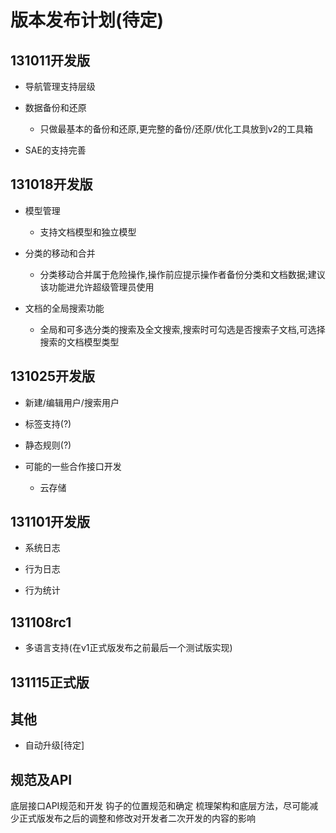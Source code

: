版本发布计划(待定)
======================

131011开发版
-------------

+ 导航管理支持层级

+ 数据备份和还原
    - 只做最基本的备份和还原,更完整的备份/还原/优化工具放到v2的工具箱

+ SAE的支持完善

131018开发版
------------

+ 模型管理
    - 支持文档模型和独立模型

+ 分类的移动和合并
    - 分类移动合并属于危险操作,操作前应提示操作者备份分类和文档数据;建议该功能进允许超级管理员使用

+ 文档的全局搜索功能
    - 全局和可多选分类的搜索及全文搜索,搜索时可勾选是否搜索子文档,可选择搜索的文档模型类型

131025开发版
------------

+ 新建/编辑用户/搜索用户
    
+ 标签支持(?)

+ 静态规则(?)

+ 可能的一些合作接口开发
    - 云存储


131101开发版
-------------

+ 系统日志

+ 行为日志

+ 行为统计

131108rc1
--------------

+ 多语言支持(在v1正式版发布之前最后一个测试版实现)

131115正式版
---------


其他
----------

+ 自动升级[待定]


规范及API
------
底层接口API规范和开发
钩子的位置规范和确定
梳理架构和底层方法，尽可能减少正式版发布之后的调整和修改对开发者二次开发的内容的影响

